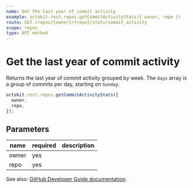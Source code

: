```yaml
---
name: Get the last year of commit activity
example: octokit.rest.repos.getCommitActivityStats({ owner, repo })
route: GET /repos/{owner}/{repo}/stats/commit_activity
scope: repos
type: API method
---
```


# Get the last year of commit activity

Returns the last year of commit activity grouped by week. The `days` array is a group of commits per day, starting on `Sunday`.

```js
octokit.rest.repos.getCommitActivityStats({
  owner,
  repo,
});
```

## Parameters

<table>
  <thead>
    <tr>
      <th>name</th>
      <th>required</th>
      <th>description</th>
    </tr>
  </thead>
  <tbody>
    <tr><td>owner</td><td>yes</td><td>

</td></tr>
<tr><td>repo</td><td>yes</td><td>

</td></tr>
  </tbody>
</table>

See also: [GitHub Developer Guide documentation](https://docs.github.com/rest/reference/repos#get-the-last-year-of-commit-activity).
